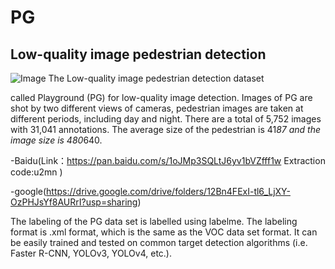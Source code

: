 # PG

## Low-quality image pedestrian detection
![Image](https://s3.ax1x.com/2020/11/26/DwdauT.png)
The Low-quality image pedestrian detection dataset 

called Playground (PG) for low-quality image detection. Images of PG are shot by two different views of cameras, pedestrian images are taken at different periods, including day and night. There are a total of 5,752 images with 31,041 annotations. The average size of the pedestrian is 41*87 and the image size is 480*640. 

-Baidu(Link：https://pan.baidu.com/s/1oJMp3SQLtJ6yv1bVZfff1w Extraction code:u2mn )

-google(https://drive.google.com/drive/folders/12Bn4FExI-tl6_LjXY-OzPHJsYf8AURrI?usp=sharing)

The labeling of the PG data set is labelled using labelme. The labeling format is .xml format, which is the same as the VOC data set format. It can be easily trained and tested on common target detection algorithms (i.e. Faster R-CNN, YOLOv3, YOLOv4, etc.).



